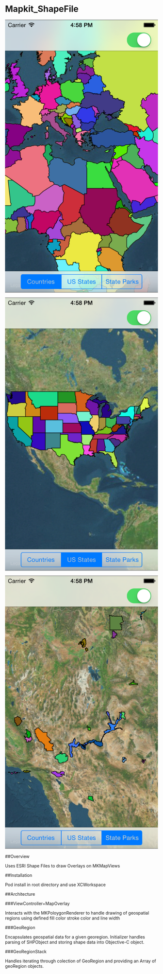 Mapkit_ShapeFile
================

<p align="center" >
  <img src="assets/images/country.png" alt="Country" title="Country">
</p>
<p align="center" >
  <img src="assets/images/state.png" alt="State" title="State">
</p>
<p align="center" >
  <img src="assets/images/statepark.png" alt="State Park" title="State Park">
</p>

##Overview 

Uses ESRI Shape Files to draw Overlays on MKMapViews 

##Installation

Pod install in root directory and use XCWorkspace 

##Architecture

###ViewController+MapOverlay

Interacts with the MKPoloygonRenderer to handle drawing of geospatial regions using defined fill color stroke color and line width 

###GeoRegion

Encapsulates geospatial data for a given georegion. Initializer handles parsing of SHPObject and storing shape data into Objective-C object.  

###GeoRegionStack

Handles iterating through colection of GeoRegion and providing an Array of geoRegion objects.  
